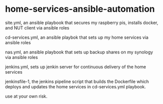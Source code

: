 # home-services-ansible-automation

site.yml, an ansible playbook that secures my raspberry pis, installs docker, and NUT client via ansible roles
<p>
cd-services.yml, an ansible playbok that sets up my home services via ansible roles
<p>
nas.yml, an ansible playbook that sets up backup shares on my synology via ansible roles
<p>
jenkins.yml, sets up jenkin server for continuous delivery of the home services
<p>
jenkinsfile-1, the jenkins pipeline script that builds the Dockerfile which deploys and updates the home services in cd-services.yml playbook.
<p>
use at your own risk.
